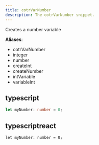 ```yaml
---
title: cotrVarNumber
description: The cotrVarNumber snippet.
---
```


Creates a number variable

**Aliases**:
- cotrVarNumber
- integer
- number
- createInt
- createNumber
- intVariable
- variableInt

## typescript
```typescript
let myNumber: number = 0;
```

## typescriptreact
```typescriptreact
let myNumber: number = 0;
```

